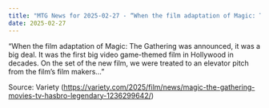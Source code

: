 ```yaml
---
title: "MTG News for 2025-02-27 - “When the film adaptation of Magic: The Gathering ..."
date: 2025-02-27
---
```


“When the film adaptation of Magic: The Gathering was announced, it was a big deal. It was the first big video game-themed film in Hollywood in decades. On the set of the new film, we were treated to an elevator pitch from the film’s film makers…”

Source: Variety (https://variety.com/2025/film/news/magic-the-gathering-movies-tv-hasbro-legendary-1236299642/)
